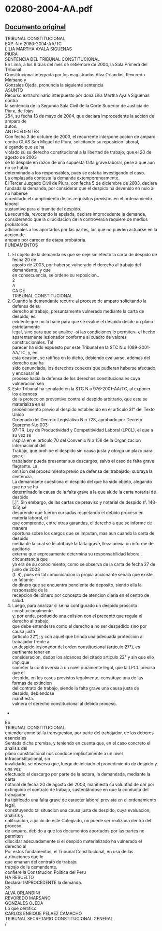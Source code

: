 
02080-2004-AA.pdf
=================
  
[Documento original](https://tc.gob.pe/jurisprudencia/2005/02080-2004-AA.pdf)  
---  
TRIBUNAL CONSTITUCIONAL  
EXP. N.o 2080-2004-AA/TC  
LILIA MARTHA AYALA SIGUENAS  
PIURA  
SENTENCIA DEL TRIBUNAL CONSTITUCIONAL  
En Lima, a los 9 dias del mes de setiembre de 2004, la Sala Primera del Tribunal  
Constitucional integrada por los magistrados Alva Orlandini, Revoredo Marsano y  
Gonzales Ojeda, pronuncia la siguiente sentencia  
ASUNTO  
Recurso extraordinario interpuesto por dona Lilia Martha Ayala Siguenas contra  
la sentencia de la Segunda Sala Civil de la Corte Superior de Justicia de Piura, de fojas  
254, su fecha 13 de mayo de 2004, que declara improcedente la accion de amparo de  
autos.  
ANTECEDENTES  
Con fecha 3 de octubre de 2003, el recurrente interpone accion de amparo  
contra CLAS San Miguel de Piura, solicitando su reposicion laboral, alegando que se ha  
violado su su derecho constitucional a la libertad de trabajo; que el 20 de agosto de 2003  
se lo despide en razon de una supuesta falta grave laboral, pese a que aun no se habia  
determinado a los responsables, pues se estaba investigando el caso.  
La emplazada contesta la demanda extemporaneamente.  
El Tercer Juzgado Civil de Piura, con fecha 5 de diciembre de 2003, declara  
fundada la demanda, por considerar que el despido ha devenido en nulo al no haberse  
acreditado el cumplimiento de los requisitos previstos en el ordenamiento laboral  
sustantivo para el tramite del despido.  
La recurrida, revocando la apelada, declara improcedente la demanda,  
considerando que la dilucidacion de la controversia requiere de medios probatorios  
adicionales a los aportados por las partes, los que no pueden actuarse en la accion de  
amparo por carecer de etapa probatoria.  
FUNDAMENTOS  
1. El objeto de la demanda es que se deje sin efecto la carta de despido de fecha 20 de  
agosto de 2003, por haberse vulnerado el derecho al trabajo del demandante, y que  
en consecuencia, se ordene su reposicion..  
2  
A  
CA DE  
TRIBUNAL CONSTITUCIONAL  
2. Cuando la demandante recurre al proceso de amparo solicitando la defensa de su  
derecho al trabajo, presuntamente vulnerado mediante la carta de despido, es  
evidente que no lo hace para que se evalue el despido desde un plano estrictamente  
legal, sino para que se analice -si las condiciones lo permiten- el hecho  
aparentemente lesionador conforme al cuadro de valores constitucionales. Tal  
parecer ha sido expuesto por este Tribunal en la STC N.o 1089-2001-AA/TC, y, en  
esta ocasion, se ratifica en lo dicho, debiendo evaluarse, ademas del derecho que ha  
sido denunciado, los derechos conexos que pudieran haberse afectado, y encausar el  
proceso hacia la defensa de los derechos constitucionales cuya vulneracion sea  
3. Este Tribunal ha senalado en la STC N.o 976-2001-AA/TC, al exponer los alcances  
de la proteccion preventiva contra el despido arbitrario, que esta se materializa en el  
procedimiento previo al despido establecido en el articulo 31° del Texto Unico  
Ordenado del Decreto Legislativo N.o 728, aprobado por Decreto Supremo N.o 003-  
97-TR, Ley de Productividad y Competitividad Laboral (LPCL), el que a su vez se  
inspira en el articulo 70 del Convenio N.o 158 de la Organizacion Internacional del  
Trabajo, que prohibe el despido sin causa justa y otorga un plazo para que el  
trabajador pueda presentar sus descargos, salvo el caso de falta grave flagrante. La  
omision del procedimiento previo de defensa del trabajado, subraya la sentencia,  
La demandante cuestiona el despido del que ha sido objeto, alegando que no se ha  
determinado la causa de la falta grave a la que alude la carta notarial de despido  
[.]". Sin embargo, de las cartas de preaviso y notarial de despido (f. 148-155) se  
desprende que fueron cursadas respetando el debido proceso en materia laboral, el  
que comprende, entre otras garantias, el derecho a que se informe de manera  
oportuna sobre los cargos que se imputan, mas aun cuando la carta de despido  
mediante la cual se le atribuye la falta grave, lleva anexa un informe de auditoria  
externa que expresamente determina su responsabilidad laboral, circunstancia que  
ya era de su conocimiento, como se observa de la carta de fecha 27 de junio de 2003  
(f. 8), pues en tal comunicacion la propia accionante senala que existe un faltante  
de dinero que se encuentra pendiente de deposito, siendo ella la responsable de la  
recepcion del dinero por concepto de atencion diaria en el centro de salud.  
5. Luego, para analizar si se ha configurado un despido proscrito constitucionalmente  
y, por ende, producido una colision con el precepto que regula el derecho al trabajo,  
que debe entenderse como el derecho a no ser despedido sino por causa justa  
(articulo 22°); y con aquel que brinda una adecuada proteccion al trabajador frente a  
un despido lesionador del orden constitucional (articulo 27°), es pertinente tener en  
consideracion, dados los alcances del citado articulo 22° y sin que ello implique  
someter la controversia a un nivel puramente legal, que la LPCL precisa que el  
despido, en los casos previstos legalmente, constituye una de las formas de extincion  
del contrato de trabajo, siendo la falta grave una causa justa de despido, debiéndose  
manifiesta.  
vulnera el derecho constitucional al debido proceso.  
-  
Eo  
TRIBUNAL CONSTITUCIONAL  
entender como tal la transgresion, por parte del trabajador, de los deberes esenciales  
Sentada dicha premisa, y teniendo en cuenta que, en el caso concreto el analisis del  
plano constitucional nos conduce implicitamente a un nivel infraconstitucional, sin  
invalidarlo, se observa que, luego de iniciado el procedimiento de despido y una vez  
efectuado el descargo por parte de la actora, la demandada, mediante la carta  
notarial de fecha 20 de agosto del 2003, manifiesta su voluntad de dar por  
extinguido el contrato de trabajo, sustentândose en que la conducta del trabajador  
ha tipificado una falta grave de caracter laboral prevista en el ordenamiento legal,  
constituyendo tal situacion una causa justa de despido, cuya evaluacion, analisis y  
calificacion, a juicio de este Colegiado, no puede ser realizada dentro del proceso  
de amparo, debido a que los documentos aportados por las partes no permiten  
dilucidar adecuadamente si el despido materializado ha vulnerado el derecho al  
Por estos fundamentos, el Tribunal Constitucional, en uso de las atribuciones que le  
que emanan del contrato de trabajo.  
trabajo de la demandante.  
confiere la Constitucion Politica del Peru  
HA RESUELTO  
Declarar IMPROCEDENTE la demanda.  
SS.  
ALVA ORLANDINI  
REVOREDO MARSANO  
GONZALES OJEDA  
Lo que certifico  
CARLOS ENRIQUE PELAEZ CAMACHO  
TRIBUNAL SECRETARIO CONSTITUCIONAL GENERAL  
/